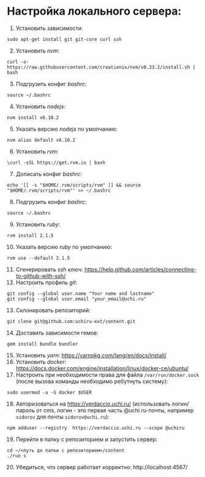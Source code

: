 # Настройка локального сервера:
1. Установить зависимости:
```
sudo apt-get install git git-core curl ssh
```
2. Установить *nvm*:
```
curl -o- https://raw.githubusercontent.com/creationix/nvm/v0.33.2/install.sh | bash
```
3. Подгрузить конфиг *bashrc*:
```
source ~/.bashrc
```
4. Установить *nodejs*:
```
nvm install v6.10.2
```
5. Указать версию *nodejs* по умолчанию:
```
nvm alias default v6.10.2
```
6. Установить *rvm*:
```
\curl -sSL https://get.rvm.io | bash
```
7. Дописать конфиг *bashrc*:
```
echo '[[ -s "$HOME/.rvm/scripts/rvm" ]] && source "$HOME/.rvm/scripts/rvm"' >> ~/.bashrc
```
8. Подгрузить конфиг *bashrc*:
```
source ~/.bashrc
```
9. Установить *ruby*:
```
rvm install 2.1.5
```
10. Указать версию *ruby* по умолчанию:
```
rvm use --default 2.1.5
```
11. Сгенерировать *ssh* ключ: https://help.github.com/articles/connecting-to-github-with-ssh/
12. Настроить профиль *git*:
```
git config --global user.name "Your name and lastname"
git config --global user.email "your_email@uchi.ru"
```
13. Склонировать репозиторий:
```
git clone git@github.com:uchiru-ext/content.git
```
14. Доставить зависимости гемов:
```
gem install bundle bundler
```
15. Установить *yarn*: https://yarnpkg.com/lang/en/docs/install/
16. Установить *docker*: https://docs.docker.com/engine/installation/linux/docker-ce/ubuntu/
17. Настроить при необходимости права для файла `/var/run/docker.sock ` (после вызова команды необходимо ребутнуть систему):
```
sudo usermod -a -G docker $USER
```
18. Авторизоваться на https://verdaccio.uchi.ru/ (использовать логин/пароль от cms, логин - это первая часть @uchi.ru-почты, например `sidorov` для почты `sidorov@uchi.ru`):
```
npm adduser --registry  https://verdaccio.uchi.ru --scope @uchiru
```
19. Перейти в папку с репозиторием и запустить сервер:
```
cd ~/<путь до папки с репозиторием>/content
./run s
```
20. Убедиться, что сервер работает корректно: http://localhost:4567/
